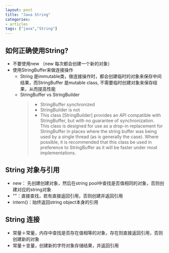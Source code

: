 ```yaml
---
layout: post
title: "Java String"
categories:
- articles
tags: ["java","String"]
---
```


## 如何正确使用String?

   - 不要使用new （new 每次都会创建一个新的对象）
   - 使用StringBuffer来做连接操作
      - String 是immutable类，做连接操作时，都会创建临时的对象来保存中间结果，而StringBuffer 是mutable class, 不需要临时创建对象来保存结果，从而提高性能
      - StringBuffer vs StringBuilder
         >- StringBuffer synchronized
         >- StringBuilder is not
         >- This class [StringBuilder] provides an API compatible with StringBuffer, but with no guarantee of synchronization. This class is designed for use as a drop-in replacement for StringBuffer in places where the string buffer was being used by a single thread (as is generally the case). Where possible, it is recommended that this class be used in preference to StringBuffer as it will be faster under most implementations. 


## String 对象与引用

   - new： 先创建创建对象，然后在string pool中查找是否值相同的对象，否则创建对应的string对象
   - ""：直接查找，若有直接返回引用，否则创建并返回引用
   - intern()：始终返回string object本身的引用

## String 连接

   - 常量＋常量，内存中查找是否存在值相等的对象，存在则直接返回引用，否则创建新的对象
   - 常量＋变量，创建新的字符对象存储结果，并返回引用
